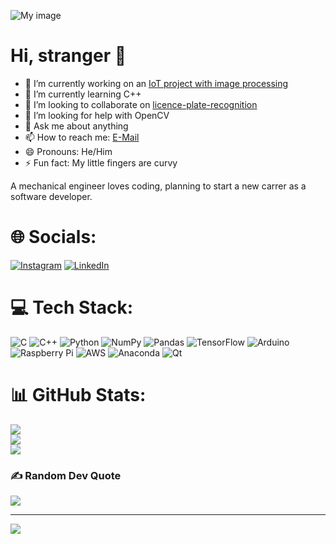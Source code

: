 ![My image](https://www.fao.org/images/devforestslibraries/default-album/forests.jpg?sfvrsn=2dd96b96_11)

# Hi, stranger 👋

- 🔭 I’m currently working on an [IoT project with image processing](https://github.com/MehmetAO/licence-plate-recognition)
- 🌱 I’m currently learning C++
- 👯 I’m looking to collaborate on [licence-plate-recognition](https://github.com/MehmetAO/licence-plate-recognition)
- 🤔 I’m looking for help with OpenCV
- 💬 Ask me about anything
- 📫 How to reach me: [E-Mail](mailto:ongan.mehmetali@gmail.com)
- 😄 Pronouns: He/Him
- ⚡ Fun fact: My little fingers are curvy

A mechanical engineer loves coding, planning to start a new carrer as a software developer.


# 🌐 Socials:
[![Instagram](https://img.shields.io/badge/Instagram-%23E4405F.svg?logo=Instagram&logoColor=white)](https://instagram.com/maliongan) [![LinkedIn](https://img.shields.io/badge/LinkedIn-%230077B5.svg?logo=linkedin&logoColor=white)](https://linkedin.com/in/mehmet-ali-ongan-b19369147/) 

# 💻 Tech Stack:
![C](https://img.shields.io/badge/c-%2300599C.svg?style=for-the-badge&logo=c&logoColor=white) ![C++](https://img.shields.io/badge/c++-%2300599C.svg?style=for-the-badge&logo=c%2B%2B&logoColor=white) ![Python](https://img.shields.io/badge/python-3670A0?style=for-the-badge&logo=python&logoColor=ffdd54) ![NumPy](https://img.shields.io/badge/numpy-%23013243.svg?style=for-the-badge&logo=numpy&logoColor=white) ![Pandas](https://img.shields.io/badge/pandas-%23150458.svg?style=for-the-badge&logo=pandas&logoColor=white) ![TensorFlow](https://img.shields.io/badge/TensorFlow-%23FF6F00.svg?style=for-the-badge&logo=TensorFlow&logoColor=white) ![Arduino](https://img.shields.io/badge/-Arduino-00979D?style=for-the-badge&logo=Arduino&logoColor=white) ![Raspberry Pi](https://img.shields.io/badge/-RaspberryPi-C51A4A?style=for-the-badge&logo=Raspberry-Pi) ![AWS](https://img.shields.io/badge/AWS-%23FF9900.svg?style=for-the-badge&logo=amazon-aws&logoColor=white) ![Anaconda](https://img.shields.io/badge/Anaconda-%2344A833.svg?style=for-the-badge&logo=anaconda&logoColor=white) ![Qt](https://img.shields.io/badge/Qt-%23217346.svg?style=for-the-badge&logo=Qt&logoColor=white)
# 📊 GitHub Stats:
![](https://github-readme-stats.vercel.app/api?username=MehmetAO&theme=dark&hide_border=false&include_all_commits=false&count_private=true)<br/>
![](https://github-readme-streak-stats.herokuapp.com/?user=MehmetAO&theme=dark&hide_border=false)<br/>
![](https://github-readme-stats.vercel.app/api/top-langs/?username=MehmetAO&theme=dark&hide_border=false&include_all_commits=false&count_private=true&layout=compact)

### ✍️ Random Dev Quote
![](https://quotes-github-readme.vercel.app/api?type=horizontal&theme=dark)

---
[![](https://visitcount.itsvg.in/api?id=MehmetAO&icon=0&color=3)](https://visitcount.itsvg.in)
